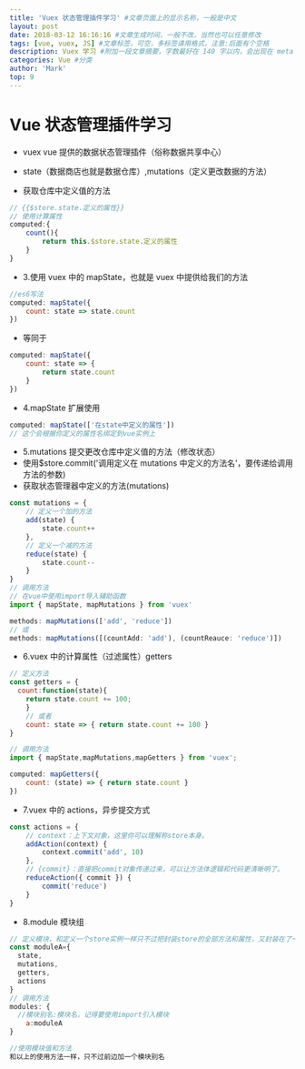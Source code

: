 ```yaml
---
title: 'Vuex 状态管理插件学习' #文章页面上的显示名称，一般是中文
layout: post
date: 2018-03-12 16:16:16 #文章生成时间，一般不改，当然也可以任意修改
tags: [vue, vuex, JS] #文章标签，可空，多标签请用格式，注意:后面有个空格
description: Vuex 学习 #附加一段文章摘要，字数最好在 140 字以内，会出现在 meta 的 description 里面
categories: Vue #分类
author: 'Mark'
top: 9
---
```


# Vue 状态管理插件学习

- vuex vue 提供的数据状态管理插件（俗称数据共享中心）
- state（数据商店也就是数据仓库）,mutations（定义更改数据的方法）

- 获取仓库中定义值的方法

```javascript
// {{$store.state.定义的属性}}
// 使用计算属性
computed:{
	count(){
		return this.$store.state.定义的属性
	}
}
```
<!-- more -->
- 3.使用 vuex 中的 mapState，也就是 vuex 中提供给我们的方法

```javascript
//es6写法
computed: mapState({
	count: state => state.count
})
```

- 等同于

```javascript
computed: mapState({
	count: state => {
		return state.count
	}
})
```

- 4.mapState 扩展使用

```javascript
computed: mapState(['在state中定义的属性'])
// 这个会根据你定义的属性名绑定到vue实例上
```

- 5.mutations 提交更改仓库中定义值的方法（修改状态）
- 使用$store.commit('调用定义在 mutations 中定义的方法名'，要传递给调用方法的参数)
- 获取状态管理器中定义的方法(mutations)

```javascript
const mutations = {
	// 定义一个加的方法
	add(state) {
		state.count++
	},
	// 定义一个减的方法
	reduce(state) {
		state.count--
	}
}
// 调用方法
// 在vue中使用import导入辅助函数
import { mapState, mapMutations } from 'vuex'

methods: mapMutations(['add', 'reduce'])
// 或
methods: mapMutations([(countAdd: 'add'), (countReauce: 'reduce')])
```

- 6.vuex 中的计算属性（过滤属性）getters

```javascript
// 定义方法
const getters = {
  count:function(state){
    return state.count += 100;
	}
	// 或者
	count: state => { return state.count += 100 }
}

// 调用方法
import { mapState,mapMutations,mapGetters } from 'vuex';

computed: mapGetters({
	count: (state) => { return state.count }
})
```

- 7.vuex 中的 actions，异步提交方式

```javascript
const actions = {
	// context：上下文对象，这里你可以理解称store本身。
	addAction(context) {
		context.commit('add', 10)
	},
	// {commit}：直接把commit对象传递过来，可以让方法体逻辑和代码更清晰明了。
	reduceAction({ commit }) {
		commit('reduce')
	}
}
```

- 8.module 模块组

```javascript
// 定义模块，和定义一个store实例一样只不过把封装store的全部方法和属性，又封装在了一个模块中
const moduleA={
  state,
  mutations,
  getters,
  actions
}
// 调用方法
modules: {
  //模块别名:模块名，记得要使用import引入模块
	a:moduleA
}

//使用模块值和方法
和以上的使用方法一样，只不过前边加一个模块别名
```
